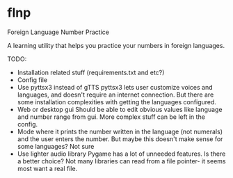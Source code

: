 # flnp
Foreign Language Number Practice

A learning utility that helps you practice your numbers in foreign languages.

TODO:
- Installation related stuff (requirements.txt and etc?)
- Config file
- Use pyttsx3 instead of gTTS 
    pyttsx3 lets user customize voices and languages, and doesn't require an internet connection. But there are some installation complexities with getting the languages configured.
- Web or desktop gui
    Should be able to edit obvious values like language and number range from gui. More complex stuff can be left in the config.
- Mode where it prints the number written in the language (not numerals) and the user enters the number.
    But maybe this doesn't make sense for some languages? Not sure
- Use lighter audio library
    Pygame has a lot of unneeded features. Is there a better choice? Not many libraries can read from a file pointer- it seems most want a real file.
